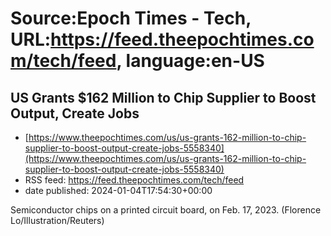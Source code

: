 # Source:Epoch Times - Tech, URL:https://feed.theepochtimes.com/tech/feed, language:en-US

## US Grants $162 Million to Chip Supplier to Boost Output, Create Jobs
 - [https://www.theepochtimes.com/us/us-grants-162-million-to-chip-supplier-to-boost-output-create-jobs-5558340](https://www.theepochtimes.com/us/us-grants-162-million-to-chip-supplier-to-boost-output-create-jobs-5558340)
 - RSS feed: https://feed.theepochtimes.com/tech/feed
 - date published: 2024-01-04T17:54:30+00:00

Semiconductor chips on a printed circuit board, on Feb. 17, 2023. (Florence Lo/Illustration/Reuters)

